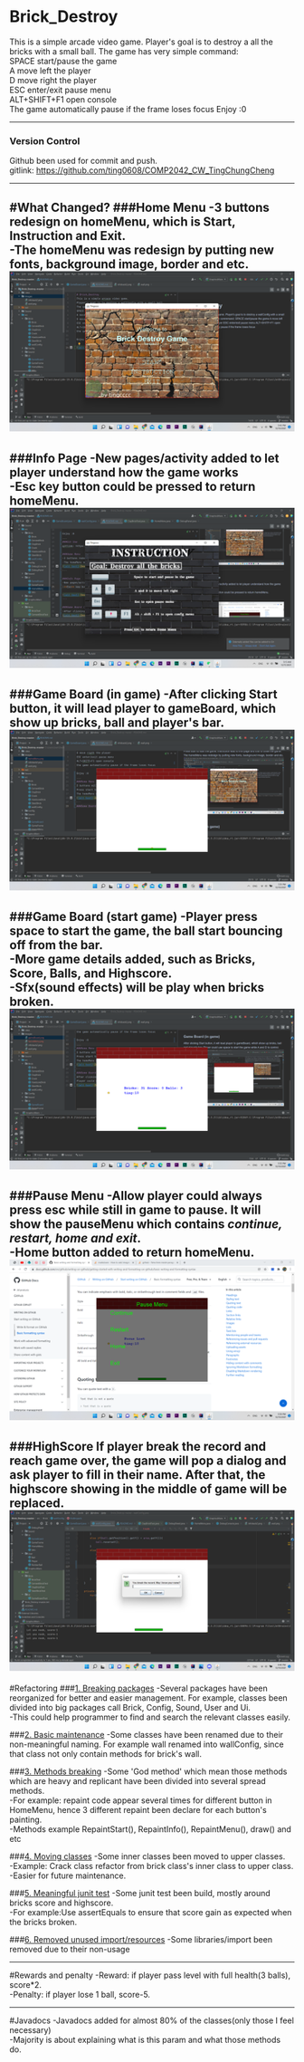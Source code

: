 # Brick_Destroy
This is a simple arcade video game.
Player's goal is to destroy a all the bricks with a small ball.
The game has very simple command:  
SPACE start/pause the game  
A move left the player  
D move right the player  
ESC enter/exit pause menu  
ALT+SHIFT+F1 open console  
The game automatically pause if the frame loses focus
Enjoy :0
___

### Version Control
Github been used for commit and push.   
gitlink: https://github.com/ting0608/COMP2042_CW_TingChungCheng

---
#What Changed?
###Home Menu
-3 buttons redesign on homeMenu, which is Start, Instruction and Exit.  
-The homeMenu was redesign by putting new fonts, background image, border and etc.
![alt text](Images/homeMenu.png)
---
 
###Info Page
-New pages/activity added to let player understand how the game works   
-**Esc** key button could be pressed to return homeMenu.
![alt text](Images/info.png)
---

###Game Board (in game)
-After clicking Start button, it will lead player to gameBoard, which show up bricks, ball and player's bar.
![alt text](Images/gameBoard.png)
---

###Game Board (start game)
-Player press space to start the game, the ball start bouncing off from the bar.   
-More game details added, such as Bricks, Score, Balls, and Highscore.   
-Sfx(sound effects) will be play when bricks broken.
![alt text](Images/startGame.png)
---

###Pause Menu
-Allow player could always press esc while still in game to pause. 
It will show the pauseMenu which contains _continue, restart, home and exit_.  
-**Home** button added to return homeMenu.
![alt text](Images/pauseMenu.png)
---

###HighScore
If player break the record and reach game over, the game will pop a dialog and ask player to fill in their name.
After that, the highscore showing in the middle of game will be replaced.
![alt text](Images/highScore.png)
---

#Refactoring
###<ins>1. Breaking packages</ins>
-Several packages have been reorganized for better and easier management.
For example, classes been divided into big packages call Brick, Config, Sound, User and Ui.   
-This could help programmer to find and search the relevant classes easily.  

###<ins>2. Basic maintenance</ins>
-Some classes have been renamed due to their non-meaningful naming. For example wall renamed into wallConfig, since that class not only contain methods for brick's wall.  

###<ins>3. Methods breaking</ins>
-Some 'God method' which mean those methods which are heavy and replicant have been divided into several spread methods.   
-For example: repaint code appear several times for different button in HomeMenu, hence 3 different repaint been declare for each button's painting.  
-Methods example RepaintStart(), RepaintInfo(), RepaintMenu(), draw() and etc

###<ins>4. Moving classes</ins>
-Some inner classes been moved to upper classes.   
-Example: Crack class refactor from brick class's inner class to upper class.  
-Easier for future maintenance.

###<ins>5. Meaningful junit test</ins>
-Some junit test been build, mostly around bricks score and highscore.   
-For example:Use assertEquals to ensure that score gain as expected when the bricks broken.

###<ins>6. Removed unused import/resources</ins>
-Some libraries/import been removed due to their non-usage

---
#Rewards and penalty
-Reward: if player pass level with full health(3 balls), score*2.  
-Penalty: if player lose 1 ball, score-5.

---
#Javadocs
-Javadocs added for almost 80% of the classes(only those I feel necessary)  
-Majority is about explaining what is this param and what those methods do.